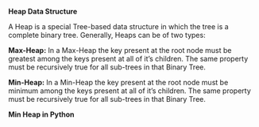 **Heap Data Structure**

A Heap is a special Tree-based data structure in which the tree is a complete binary tree. Generally, Heaps can be of two types:

**Max-Heap:** In a Max-Heap the key present at the root node must be greatest among the keys present at all of it’s children. The same property must be recursively true for all sub-trees in that Binary Tree.

**Min-Heap:** In a Min-Heap the key present at the root node must be minimum among the keys present at all of it’s children. The same property must be recursively true for all sub-trees in that Binary Tree.


**Min Heap in Python**

